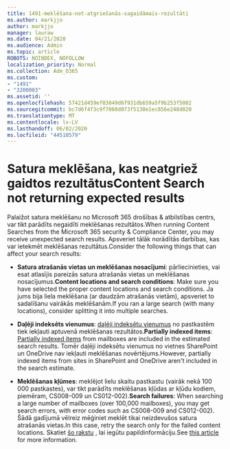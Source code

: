 ```yaml
---
title: 1491-meklēšana-not-atgriešanās-sagaidāmais-rezultāti
ms.author: markjjo
author: markjjo
manager: lauraw
ms.date: 04/21/2020
ms.audience: Admin
ms.topic: article
ROBOTS: NOINDEX, NOFOLLOW
localization_priority: Normal
ms.collection: Adm_O365
ms.custom:
- "1491"
- "3200003"
ms.assetid: ''
ms.openlocfilehash: 57421d459ef03049d6f931db659a5f9b253f5002
ms.sourcegitcommit: bc7d6f4f3c9f7060d073f5130e1ec856e248d020
ms.translationtype: MT
ms.contentlocale: lv-LV
ms.lasthandoff: 06/02/2020
ms.locfileid: "44510579"
---
```

# <a name="content-search-not-returning-expected-results"></a><span data-ttu-id="c0c72-102">Satura meklēšana, kas neatgriež gaidtos rezultātus</span><span class="sxs-lookup"><span data-stu-id="c0c72-102">Content Search not returning expected results</span></span>

<span data-ttu-id="c0c72-103">Palaižot satura meklēšanu no Microsoft 365 drošības & atbilstības centrs, var tikt parādīts negaidīti meklēšanas rezultātos.</span><span class="sxs-lookup"><span data-stu-id="c0c72-103">When running Content Searches from the Microsoft 365 security & Compliance Center, you may receive unexpected search results.</span></span> <span data-ttu-id="c0c72-104">Apsveriet tālāk norādītās darbības, kas var ietekmēt meklēšanas rezultātus.</span><span class="sxs-lookup"><span data-stu-id="c0c72-104">Consider the following things that can affect your search results:</span></span>

- <span data-ttu-id="c0c72-105">**Satura atrašanās vietas un meklēšanas nosacījumi**: pārliecinieties, vai esat atlasījis pareizās satura atrašanās vietas un meklēšanas nosacījumus.</span><span class="sxs-lookup"><span data-stu-id="c0c72-105">**Content locations and search conditions**: Make sure you have selected the proper content locations and search conditions.</span></span> <span data-ttu-id="c0c72-106">Ja jums bija liela meklēšana (ar daudzām atrašanās vietām), apsveriet to sadalīšanu vairākās meklēšanām.</span><span class="sxs-lookup"><span data-stu-id="c0c72-106">If you ran a large search (with many locations), consider splitting it into multiple searches.</span></span>

- <span data-ttu-id="c0c72-107">**Daļēji indeksēts vienumus**: [daļēji indeksētu vienumus](https://docs.microsoft.com/microsoft-365/compliance/partially-indexed-items-in-content-search) no pastkastēm tiek iekļauti aptuvenā meklēšanas rezultātos.</span><span class="sxs-lookup"><span data-stu-id="c0c72-107">**Partially indexed items**:  [Partially indexed items](https://docs.microsoft.com/microsoft-365/compliance/partially-indexed-items-in-content-search) from mailboxes are included in the estimated search results.</span></span> <span data-ttu-id="c0c72-108">Tomēr daļēji indeksētu vienumus no vietnes SharePoint un OneDrive nav iekļauti meklēšanas novērtējums.</span><span class="sxs-lookup"><span data-stu-id="c0c72-108">However, partially indexed items from sites in SharePoint and OneDrive aren't included in the search estimate.</span></span>

- <span data-ttu-id="c0c72-109">**Meklēšanas kļūmes**: meklējot lielu skaitu pastkastu (vairāk nekā 100 000 pastkastes), var tikt parādīts meklēšanas kļūdas ar kļūdu kodiem, piemēram, CS008-009 un CS012-002).</span><span class="sxs-lookup"><span data-stu-id="c0c72-109">**Search failures**: When searching a large number of mailboxes (over 100,000 mailboxes), you may get search errors, with error codes such as CS008-009 and CS012-002).</span></span> <span data-ttu-id="c0c72-110">Šādā gadījumā vēlreiz mēģiniet meklēt tikai neizdevušos satura atrašanās vietas.</span><span class="sxs-lookup"><span data-stu-id="c0c72-110">In this case, retry the search only for the failed content locations.</span></span> <span data-ttu-id="c0c72-111">Skatiet [šo rakstu](https://docs.microsoft.com/microsoft-365/compliance/retry-failed-content-search) , lai iegūtu papildinformāciju.</span><span class="sxs-lookup"><span data-stu-id="c0c72-111">See  [this article](https://docs.microsoft.com/microsoft-365/compliance/retry-failed-content-search) for more information.</span></span>
